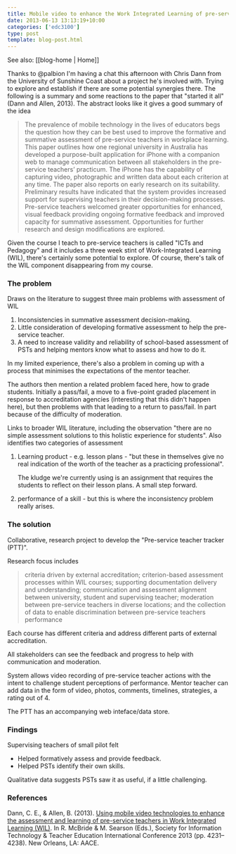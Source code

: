 ```yaml
---
title: Mobile video to enhance the Work Integrated Learning of pre-service teachers
date: 2013-06-13 13:13:19+10:00
categories: ['edc3100']
type: post
template: blog-post.html
---
```


See also: [[blog-home | Home]]

Thanks to @palbion I'm having a chat this afternoon with Chris Dann from the University of Sunshine Coast about a project he's involved with. Trying to explore and establish if there are some potential synergies there. The following is a summary and some reactions to the paper that "started it all" (Dann and Allen, 2013). The abstract looks like it gives a good summary of the idea

> The prevalence of mobile technology in the lives of educators begs the question how they can be best used to improve the formative and summative assessment of pre-service teachers in workplace learning. This paper outlines how one regional university in Australia has developed a purpose-built application for iPhone with a companion web to manage communication between all stakeholders in the pre-service teachers’ practicum. The iPhone has the capability of capturing video, photographic and written data about each criterion at any time. The paper also reports on early research on its suitability. Preliminary results have indicated that the system provides increased support for supervising teachers in their decision-making processes. Pre-service teachers welcomed greater opportunities for enhanced, visual feedback providing ongoing formative feedback and improved capacity for summative assessment. Opportunities for further research and design modifications are explored.

Given the course I teach to pre-service teachers is called "ICTs and Pedagogy" and it includes a three week stint of Work-Integrated Learning (WIL), there's certainly some potential to explore. Of course, there's talk of the WIL component disappearing from my course.

### The problem

Draws on the literature to suggest three main problems with assessment of WIL

1. Inconsistencies in summative assessment decision-making.
2. Little consideration of developing formative assessment to help the pre-service teacher.
3. A need to increase validity and reliability of school-based assessment of PSTs and helping mentors know what to assess and how to do it.

In my limited experience, there's also a problem in coming up with a process that minimises the expectations of the mentor teacher.

The authors then mention a related problem faced here, how to grade students. Initially a pass/fail, a move to a five-point graded placement in response to accreditation agencies (interesting that this didn't happen here), but then problems with that leading to a return to pass/fail. In part because of the difficulty of moderation.

Links to broader WIL literature, including the observation "there are no simple assessment solutions to this holistic experience for students". Also identifies two categories of assessment

1. Learning product - e.g. lesson plans - "but these in themselves give no real indication of the worth of the teacher as a practicing professional".
    
    The kludge we're currently using is an assignment that requires the students to reflect on their lesson plans. A small step forward.
    
2. performance of a skill - but this is where the inconsistency problem really arises.

### The solution

Collaborative, research project to develop the "Pre-service teacher tracker (PTT)".

Research focus includes

> criteria driven by external accreditation; criterion-based assessment processes within WIL courses; supporting documentation delivery and understanding; communication and assessment alignment between university, student and supervising teacher; moderation between pre-service teachers in diverse locations; and the collection of data to enable discrimination between pre-service teachers performance

Each course has different criteria and address different parts of external accreditation.

All stakeholders can see the feedback and progress to help with communication and moderation.

System allows video recording of pre-service teacher actions with the intent to challenge student perceptions of performance. Mentor teacher can add data in the form of video, photos, comments, timelines, strategies, a rating out of 4.

The PTT has an accompanying web inteface/data store.

### Findings

Supervising teachers of small pilot felt

- Helped formatively assess and provide feedback.
- Helped PSTs identify their own skills.

Qualitative data suggests PSTs saw it as useful, if a little challenging.

### References

Dann, C. E., & Allen, B. (2013). [Using mobile video technologies to enhance the assessment and learning of pre-service teachers in Work Integrated Learning (WIL)](http://www.editlib.org/p/48790/). In R. McBride & M. Searson (Eds.), Society for Information Technology & Teacher Education International Conference 2013 (pp. 4231–4238). New Orleans, LA: AACE.